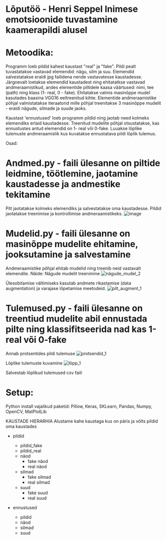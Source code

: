 # Lõputöö - Henri Seppel Inimese emotsioonide tuvastamine kaamerapildi alusel

# Metoodika:
Programm loeb pildid kahest kaustast "real" ja "fake". Pildi pealt tuvastatakse vastavad elemendid: nägu, silm ja suu. Elemendid salvestatakse eraldi jpg failidena nende vastavatesse kaustadesse. Järgnevalt loetakse elemendid kaustadest ning ehitatatkse vastavad andmeraamistikud, andes elementide piltidele kaasa väärtused: nimi, tee (path) ning klass (1- real, 0 - fake). Ehitatakse valmis masinõppe mudel kasutades baasina VGG16 eeltreenitud kihte. Elementide andmeraamistike põhjal valmistatakse iteraatorid mille põhjal treenitakse 3 masinõppe mudelit - eraldi nägude, silmade ja suude jaoks.

Kaustast 'ennustused' loeb programm pildid ning jaotab need kolmeks elemendiks erlaid kaustadesse. Treenitud mudelite põhjal otsustatakse, kas ennustustes antud elemendid on 1- real või 0-fake. Luuakse lõplike tulemuste andmeraamistik kus kuvatakse ennustatava pildi lõplik tulemus.

Osad:

# Andmed.py - faili ülesanne on piltide leidmine, töötlemine, jaotamine kaustadesse ja andmestike tekitamine

Pilt jaotatakse kolmeks elemendiks ja salvestatakse oma kaustadesse. Pildid jaotatakse treenimise ja kontrollimise andmeraamistikeks.
![image](https://user-images.githubusercontent.com/58773522/205363251-ed57cf32-2f9f-4eab-8cac-94f7806f560c.png)

# Mudelid.py - faili ülesanne on masinõppe mudelite ehitamine, jooksutamine ja salvestamine

Andmeraamistike põhjal ehitab mudelid ning treenib neid vastavalt elemendile.
Näide: Nägude mudelit treenimine
![nägude_mudel_2](https://user-images.githubusercontent.com/58773522/205363697-fdcaf075-2964-4de8-ac70-1a8b3182f7f6.JPG)

Ülesobitamise vältimiseks kasutab andmete rikastamise (data augmentation) ja varajase lõpetamise meetodeid.
![pilt_augment_1](https://user-images.githubusercontent.com/58773522/205363905-1571f1cf-2106-4a30-91ad-af91cd8beb88.JPG)

# Tulemused.py - faili ülesanne on treentiud mudelite abil ennustada pilte ning klassifitseerida nad kas 1-real või 0-fake

Annab protsentides pildi tulemuse
![protsendid_1](https://user-images.githubusercontent.com/58773522/205364269-a5374376-7d33-4d58-9d29-dbc753337616.PNG)


Lõplike tulemuste kuvamine
![lõpp_1](https://user-images.githubusercontent.com/58773522/205364213-8c4e7235-6a7f-49ad-89d4-20666240513b.PNG)

Salvestab lõplikud tulemused csv faili



# Setup:
Python install vajalikud paketid: Pillow, Keras, SKLearn, Pandas, Numpy, OpenCV, MatPlotLib

KAUSTADE HIERARHIA
Alustame kahe kaustaga kus on päris ja võlts pildid oma kaustades

- pildid
    - pildid_fake
    - pildid_real
    - näod
        - fake näod
        - real näod
    - silmad
        - fake silmad
        - real silmad
    - suud
        - fake suud
        - real suud
    
- ennustused
    - pildid
    - näod
    - silmad
    - suud
    
    
